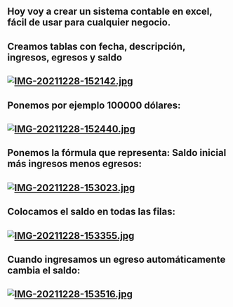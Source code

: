 ## Hoy voy a crear un sistema contable en excel, fácil de usar para cualquier negocio.
## Creamos tablas con fecha, descripción, ingresos, egresos y saldo
## [![IMG-20211228-152142.jpg](https://i.postimg.cc/qRCWW81C/IMG-20211228-152142.jpg)](https://postimg.cc/mzBdHFfb)

## Ponemos por ejemplo 100000 dólares:
## [![IMG-20211228-152440.jpg](https://i.postimg.cc/0rgkLkG9/IMG-20211228-152440.jpg)](https://postimg.cc/30BQGHbq)

## Ponemos la fórmula que representa: Saldo inicial más ingresos menos egresos:
## [![IMG-20211228-153023.jpg](https://i.postimg.cc/rsG4nPWZ/IMG-20211228-153023.jpg)](https://postimg.cc/BP6ttNm2)

## Colocamos el saldo en todas las filas:
## [![IMG-20211228-153355.jpg](https://i.postimg.cc/wxNnxQgW/IMG-20211228-153355.jpg)](https://postimg.cc/RqMgXf3f)

## Cuando ingresamos un egreso automáticamente cambia el saldo:
## [![IMG-20211228-153516.jpg](https://i.postimg.cc/m2bVxYD1/IMG-20211228-153516.jpg)](https://postimg.cc/PNR1Y81d)

##
##

##
##
